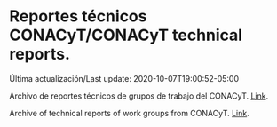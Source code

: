 # Reportes técnicos CONACyT/CONACyT technical reports.

Última actualización/Last update: 2020-10-07T19:00:52-05:00

Archivo de reportes técnicos de grupos de trabajo del CONACyT. [Link](https://coronavirus.conacyt.mx/productos/index.html).

Archive of technical reports of work groups from CONACyT. [Link](https://coronavirus.conacyt.mx/productos/index.html).
